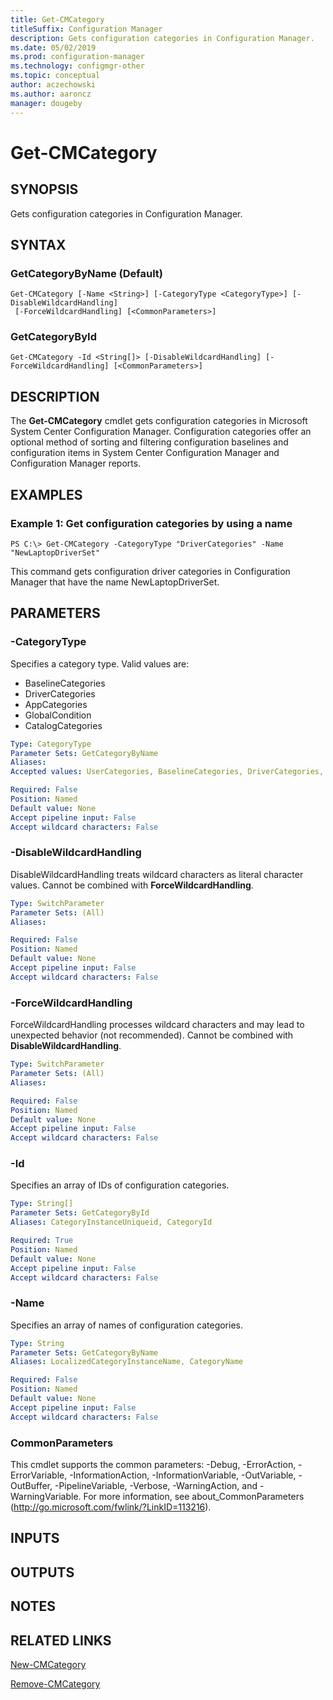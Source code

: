 ```yaml
---
title: Get-CMCategory
titleSuffix: Configuration Manager
description: Gets configuration categories in Configuration Manager.
ms.date: 05/02/2019
ms.prod: configuration-manager
ms.technology: configmgr-other
ms.topic: conceptual
author: aczechowski
ms.author: aaroncz
manager: dougeby
---
```


# Get-CMCategory

## SYNOPSIS
Gets configuration categories in Configuration Manager.

## SYNTAX

### GetCategoryByName (Default)
```
Get-CMCategory [-Name <String>] [-CategoryType <CategoryType>] [-DisableWildcardHandling]
 [-ForceWildcardHandling] [<CommonParameters>]
```

### GetCategoryById
```
Get-CMCategory -Id <String[]> [-DisableWildcardHandling] [-ForceWildcardHandling] [<CommonParameters>]
```

## DESCRIPTION
The **Get-CMCategory** cmdlet gets configuration categories in Microsoft System Center Configuration Manager.
Configuration categories offer an optional method of sorting and filtering configuration baselines and configuration items in System Center Configuration Manager and Configuration Manager reports.

## EXAMPLES

### Example 1: Get configuration categories by using a name
```
PS C:\> Get-CMCategory -CategoryType "DriverCategories" -Name "NewLaptopDriverSet"
```

This command gets configuration driver categories in Configuration Manager that have the name NewLaptopDriverSet.

## PARAMETERS

### -CategoryType
Specifies a category type.
Valid values are: 

- BaselineCategories
- DriverCategories
- AppCategories
- GlobalCondition
- CatalogCategories

```yaml
Type: CategoryType
Parameter Sets: GetCategoryByName
Aliases: 
Accepted values: UserCategories, BaselineCategories, DriverCategories, AppCategories, GlobalCondition, CatalogCategories

Required: False
Position: Named
Default value: None
Accept pipeline input: False
Accept wildcard characters: False
```

### -DisableWildcardHandling
DisableWildcardHandling treats wildcard characters as literal character values. Cannot be combined with **ForceWildcardHandling**.

```yaml
Type: SwitchParameter
Parameter Sets: (All)
Aliases: 

Required: False
Position: Named
Default value: None
Accept pipeline input: False
Accept wildcard characters: False
```

### -ForceWildcardHandling
ForceWildcardHandling processes wildcard characters and may lead to unexpected behavior (not recommended). Cannot be combined with **DisableWildcardHandling**.

```yaml
Type: SwitchParameter
Parameter Sets: (All)
Aliases: 

Required: False
Position: Named
Default value: None
Accept pipeline input: False
Accept wildcard characters: False
```

### -Id
Specifies an array of IDs of configuration categories.

```yaml
Type: String[]
Parameter Sets: GetCategoryById
Aliases: CategoryInstanceUniqueid, CategoryId

Required: True
Position: Named
Default value: None
Accept pipeline input: False
Accept wildcard characters: False
```

### -Name
Specifies an array of names of configuration categories.

```yaml
Type: String
Parameter Sets: GetCategoryByName
Aliases: LocalizedCategoryInstanceName, CategoryName

Required: False
Position: Named
Default value: None
Accept pipeline input: False
Accept wildcard characters: False
```

### CommonParameters
This cmdlet supports the common parameters: -Debug, -ErrorAction, -ErrorVariable, -InformationAction, -InformationVariable, -OutVariable, -OutBuffer, -PipelineVariable, -Verbose, -WarningAction, and -WarningVariable. For more information, see about_CommonParameters (http://go.microsoft.com/fwlink/?LinkID=113216).

## INPUTS

## OUTPUTS

## NOTES

## RELATED LINKS

[New-CMCategory](New-CMCategory.md)

[Remove-CMCategory](Remove-CMCategory.md)


